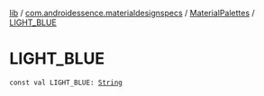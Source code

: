 [lib](../../index.md) / [com.androidessence.materialdesignspecs](../index.md) / [MaterialPalettes](index.md) / [LIGHT_BLUE](./-l-i-g-h-t_-b-l-u-e.md)

# LIGHT_BLUE

`const val LIGHT_BLUE: `[`String`](https://kotlinlang.org/api/latest/jvm/stdlib/kotlin/-string/index.html)
